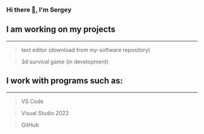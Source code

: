 ### Hi there 👋, I'm Sergey

## I am working on my projects
---
> text editor (download from my-software repository)

> 3d survival game (in development)


## I work with programs such as:
---
> VS Code

> Visual Studio 2022

> GitHub

